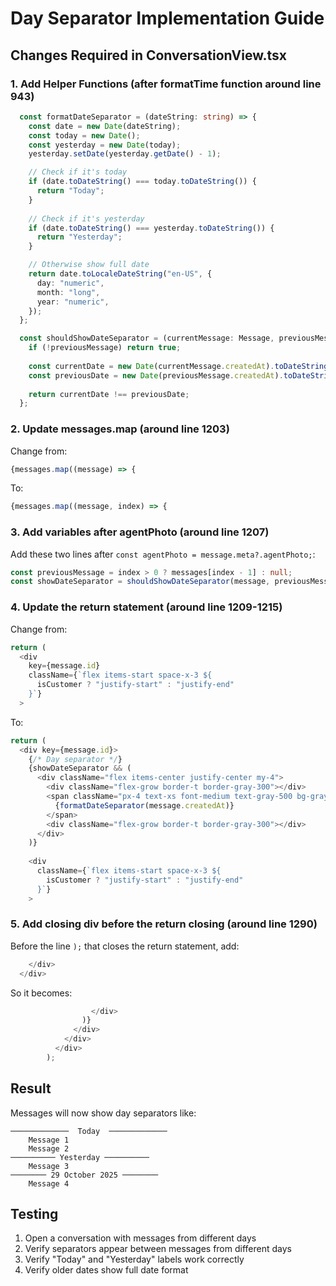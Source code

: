 # Day Separator Implementation Guide

## Changes Required in ConversationView.tsx

### 1. Add Helper Functions (after formatTime function around line 943)

```typescript
  const formatDateSeparator = (dateString: string) => {
    const date = new Date(dateString);
    const today = new Date();
    const yesterday = new Date(today);
    yesterday.setDate(yesterday.getDate() - 1);

    // Check if it's today
    if (date.toDateString() === today.toDateString()) {
      return "Today";
    }
    
    // Check if it's yesterday
    if (date.toDateString() === yesterday.toDateString()) {
      return "Yesterday";
    }

    // Otherwise show full date
    return date.toLocaleDateString("en-US", {
      day: "numeric",
      month: "long",
      year: "numeric",
    });
  };

  const shouldShowDateSeparator = (currentMessage: Message, previousMessage: Message | null) => {
    if (!previousMessage) return true;
    
    const currentDate = new Date(currentMessage.createdAt).toDateString();
    const previousDate = new Date(previousMessage.createdAt).toDateString();
    
    return currentDate !== previousDate;
  };
```

### 2. Update messages.map (around line 1203)

Change from:
```typescript
{messages.map((message) => {
```

To:
```typescript
{messages.map((message, index) => {
```

### 3. Add variables after agentPhoto (around line 1207)

Add these two lines after `const agentPhoto = message.meta?.agentPhoto;`:

```typescript
const previousMessage = index > 0 ? messages[index - 1] : null;
const showDateSeparator = shouldShowDateSeparator(message, previousMessage);
```

### 4. Update the return statement (around line 1209-1215)

Change from:
```typescript
return (
  <div
    key={message.id}
    className={`flex items-start space-x-3 ${
      isCustomer ? "justify-start" : "justify-end"
    }`}
  >
```

To:
```typescript
return (
  <div key={message.id}>
    {/* Day separator */}
    {showDateSeparator && (
      <div className="flex items-center justify-center my-4">
        <div className="flex-grow border-t border-gray-300"></div>
        <span className="px-4 text-xs font-medium text-gray-500 bg-gray-50 rounded-full py-1">
          {formatDateSeparator(message.createdAt)}
        </span>
        <div className="flex-grow border-t border-gray-300"></div>
      </div>
    )}
    
    <div
      className={`flex items-start space-x-3 ${
        isCustomer ? "justify-start" : "justify-end"
      }`}
    >
```

### 5. Add closing div before the return closing (around line 1290)

Before the line `);` that closes the return statement, add:
```typescript
    </div>
  </div>
```

So it becomes:
```typescript
                  </div>
                )}
              </div>
            </div>
          </div>
        );
```

## Result

Messages will now show day separators like:
```
─────────────  Today  ─────────────
    Message 1
    Message 2
────────── Yesterday ──────────
    Message 3
──────── 29 October 2025 ────────
    Message 4
```

## Testing

1. Open a conversation with messages from different days
2. Verify separators appear between messages from different days
3. Verify "Today" and "Yesterday" labels work correctly
4. Verify older dates show full date format
